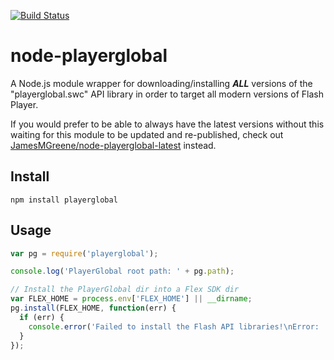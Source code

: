 [![Build Status](https://travis-ci.org/JamesMGreene/node-playerglobal.png?branch=master)](https://travis-ci.org/JamesMGreene/node-playerglobal)

# node-playerglobal

A Node.js module wrapper for downloading/installing _**ALL**_ versions of the "playerglobal.swc" API library in order to target all modern versions of Flash Player.

If you would prefer to be able to always have the latest versions without this waiting for this module to be updated and re-published, check out [JamesMGreene/node-playerglobal-latest](https://github.com/JamesMGreene/node-playerglobal-latest) instead.


## Install

```shell
npm install playerglobal
```


## Usage

```js
var pg = require('playerglobal');

console.log('PlayerGlobal root path: ' + pg.path);

// Install the PlayerGlobal dir into a Flex SDK dir
var FLEX_HOME = process.env['FLEX_HOME'] || __dirname;
pg.install(FLEX_HOME, function(err) {
  if (err) {
    console.error('Failed to install the Flash API libraries!\nError: ' + err);
  }
});
```
